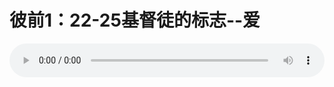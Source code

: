 # 彼前1：22-25基督徒的标志--爱

<audio style="width: 100%;" preload="false" controls controlslist="nodownload"><source src="//cdn.simai.ml/audio/mp3/old/12348.mp3" type="audio/mpeg">Your browser does not support the audio element.</audio>


